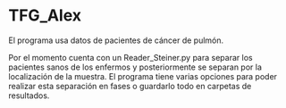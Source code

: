 # TFG_Alex

El programa usa datos de pacientes de cáncer de pulmón.

Por el momento cuenta con un Reader_Steiner.py para separar los pacientes sanos de los enfermos y posteriormente se separan por la localización de la muestra. El programa tiene varias opciones para poder realizar esta separación en fases o guardarlo todo en carpetas de resultados.
